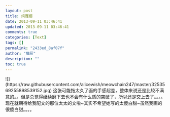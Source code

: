 ```yaml
---
layout: post
title: 绮雁樱
date: 2013-09-11 03:46:41
updated: 2013-09-11 03:46:41
comments: true
categories: [Text]
tags: []
permalink: "2433ed_8af07f"
author: "猫厨"
description: ""
toc: true
---
```


<p>
![](https://raw.githubusercontent.com/alicewish/meowchain247/master/3253569255898539152.jpg)
这张可能拖太久了画的手感超差，整体来说还是比较不满意的。。但是总觉得继续磨下去也不会有什么质的突破了，所以还是交上去了。。。。现在就期待给我配文的那位太太的文啦~其实不希望她写的太傻白甜~虽然我画的很傻白甜。。。。<br /></p>
